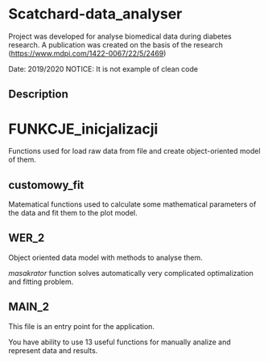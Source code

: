 # Scatchard-data_analyser
Project was developed for analyse biomedical data during diabetes research.
A publication was created on the basis of the research (https://www.mdpi.com/1422-0067/22/5/2469)

Date: 2019/2020
NOTICE: It is not example of clean code
## Description
# FUNKCJE_inicjalizacji
Functions used for load raw data from file and create object-oriented model of them.

## customowy_fit
Matematical functions used to calculate some mathematical parameters of the data and fit them to the plot model.

## WER_2
Object oriented data model with methods to analyse them.

*masakrator* function solves automatically very complicated optimalization and fitting problem.

## MAIN_2
This file is an entry point for the application.

You have ability to use 13 useful functions for manually analize and represent data and results.

